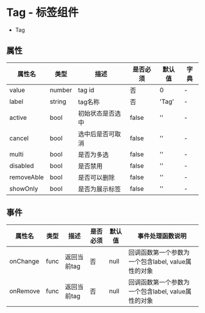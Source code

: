 # Tag - 标签组件


* Tag

## 属性

属性名 | 类型 | 描述 | 是否必须 | 默认值 | 字典 |
------- | ------- | ------- | ------- | ------- | ------- |
value | number | tag id | 否 | 0 | - |
label | string | tag名称 | 否 | 'Tag' | - |
active | bool | 初始状态是否选中 | false | '' | - |
cancel | bool | 选中后是否可取消 | false | '' | - |
multi | bool | 是否为多选 | false | '' | - |
disabled | bool | 是否禁用 | false | '' | - |
removeAble | bool | 是否可以删除 | false | '' | - |
showOnly | bool | 是否为展示标签 | false | '' | - |

## 事件
属性名 | 类型 | 描述 | 是否必须 | 默认值 | 事件处理函数说明 |
------- | ------- | ------- | ------- | ------- | ------- |
onChange | func | 返回当前tag | 否 | null | 回调函数第一个参数为一个包含label, value属性的对象 |
onRemove | func | 返回当前tag | 否 | null | 回调函数第一个参数为一个包含label, value属性的对象 |